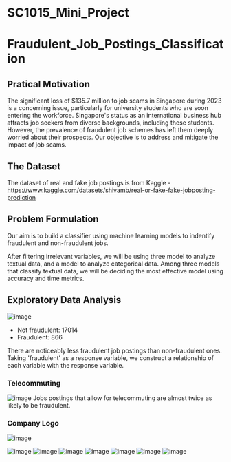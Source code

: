 # SC1015_Mini_Project
# Fraudulent_Job_Postings_Classification
## Pratical Motivation 
The significant loss of $135.7 million to job scams in Singapore during 2023 is a concerning issue, particularly for university students who are soon entering the workforce. Singapore's status as an international business hub attracts job seekers from diverse backgrounds, including these students. However, the prevalence of fraudulent job schemes has left them deeply worried about their prospects. Our objective is to address and mitigate the impact of job scams.
## The Dataset
The dataset of real and fake job postings is from Kaggle - https://www.kaggle.com/datasets/shivamb/real-or-fake-fake-jobposting-prediction 
## Problem Formulation
Our aim is to build a classifier using machine learning models to indentify fraudulent and non-fraudulent jobs.

After filtering irrelevant variables, we will be using three model to analyze textual data, and a model to analyze categorical data. Among three models that classify textual data, we will be deciding the most effective model using accuracy and time metrics.
## Exploratory Data Analysis
![image](https://github.com/zImmortal333/SC1015_WWH_Mini_Project/blob/Images/Number%20of%20job%20postings.png)
* Not fraudulent: 17014
* Fraudulent: 866

There are noticeably less fraudulent job postings than non-fraudulent ones.
Taking 'fraudulent' as a response variable, we construct a relationship of each variable with the response variable.
### Telecommuting
![image](https://github.com/zImmortal333/SC1015_WWH_Mini_Project/blob/Images/Telecommuting.png)
Jobs postings that allow for telecommuting are almost twice as likely to be fraudulent.
### Company Logo
![image](https://github.com/zImmortal333/SC1015_WWH_Mini_Project/blob/Images/Company%20Logo.png)

![image](https://github.com/zImmortal333/SC1015_WWH_Mini_Project/blob/Images/Questions.png)
![image](https://github.com/zImmortal333/SC1015_WWH_Mini_Project/blob/Images/Employment%20type.png)
![image](https://github.com/zImmortal333/SC1015_WWH_Mini_Project/blob/Images/required%20experience.png)
![image](https://github.com/zImmortal333/SC1015_WWH_Mini_Project/blob/Images/required%20education.png)
![image](https://github.com/zImmortal333/SC1015_WWH_Mini_Project/blob/Images/industry.png)
![image](https://github.com/zImmortal333/SC1015_WWH_Mini_Project/blob/Images/Function.png)
![image](https://github.com/zImmortal333/SC1015_WWH_Mini_Project/blob/Images/Country.png)



